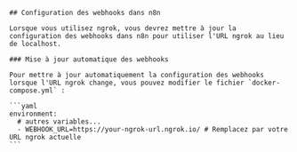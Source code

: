 
    ## Configuration des webhooks dans n8n
    
    Lorsque vous utilisez ngrok, vous devrez mettre à jour la configuration des webhooks dans n8n pour utiliser l'URL ngrok au lieu de localhost.
    
    ### Mise à jour automatique des webhooks
    
    Pour mettre à jour automatiquement la configuration des webhooks lorsque l'URL ngrok change, vous pouvez modifier le fichier `docker-compose.yml` :
    
    ```yaml
    environment:
      # autres variables...
      - WEBHOOK_URL=https://your-ngrok-url.ngrok.io/ # Remplacez par votre URL ngrok actuelle
    ```
    